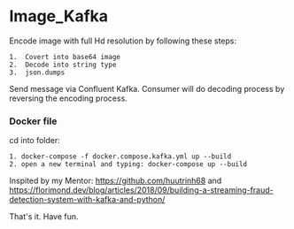 # Image_Kafka

Encode image with full Hd resolution by following these steps: 
	
	1.	Covert into base64 image
	2.	Decode into string type
	3.	json.dumps

Send message via Confluent Kafka. Consumer will do decoding process by reversing the encoding process.

### Docker file

cd into folder:

	1. docker-compose -f docker.compose.kafka.yml up --build
	2. open a new terminal and typing: docker-compose up --build

Inspited by my Mentor: https://github.com/huutrinh68 and https://florimond.dev/blog/articles/2018/09/building-a-streaming-fraud-detection-system-with-kafka-and-python/ 

That's it. Have fun.
